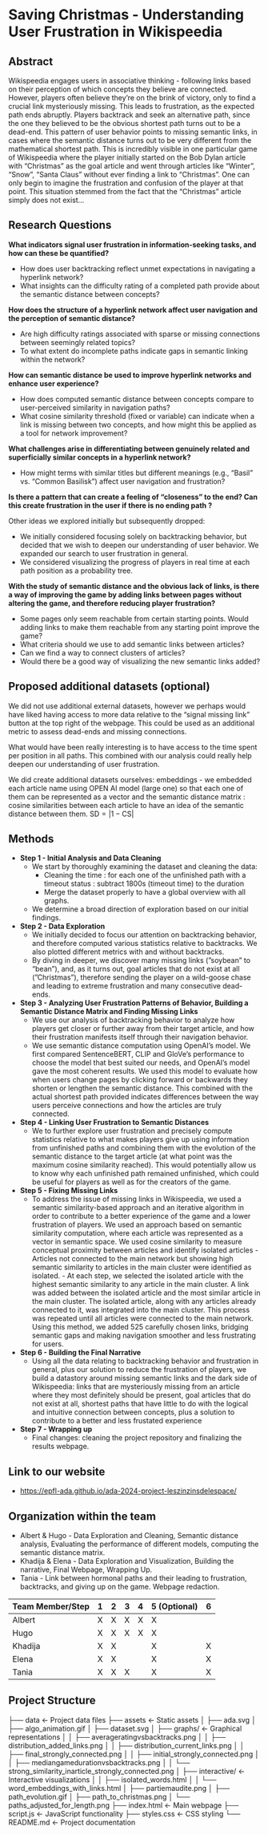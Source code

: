 
# Saving Christmas - Understanding User Frustration in Wikispeedia

## Abstract

Wikispeedia engages users in associative thinking - following links based on their perception of which concepts they believe are connected. However, players often believe they’re on the brink of victory, only to find a crucial link mysteriously missing. This leads to frustration, as the expected path ends abruptly. Players backtrack and seek an alternative path, since the one they believed to be the obvious shortest path turns out to be a dead-end. This pattern of user behavior points to missing semantic links, in cases where the semantic distance turns out to be very different from the mathematical shortest path. This is incredibly visible in one particular game of Wikispeedia where the player initially started on the Bob Dylan article with “Christmas” as the goal article and went through articles like  “Winter”, “Snow”, “Santa Claus” without ever finding a link to “Christmas”. One can only begin to imagine the frustration and confusion of the player at that point. This situation stemmed from the fact that the “Christmas” article simply does not exist…

## Research Questions

**What indicators signal user frustration in information-seeking tasks, and how can these be quantified?**

- How does user backtracking reflect unmet expectations in navigating a hyperlink network?
- What insights can the difficulty rating of a completed path provide about the semantic distance between concepts?

**How does the structure of a hyperlink network affect user navigation and the perception of semantic distance?**

- Are high difficulty ratings associated with sparse or missing connections between seemingly related topics?
- To what extent do incomplete paths indicate gaps in semantic linking within the network?

**How can semantic distance be used to improve hyperlink networks and enhance user experience?**

- How does computed semantic distance between concepts compare to user-perceived similarity in navigation paths?
- What cosine similarity threshold (fixed or variable) can indicate when a link is missing between two concepts, and how might this be applied as a tool for network improvement?

**What challenges arise in differentiating between genuinely related and superficially similar concepts in a hyperlink network?**

- How might terms with similar titles but different meanings (e.g., “Basil” vs. “Common Basilisk”) affect user navigation and frustration?

**Is there a pattern that can create a feeling of “closeness” to the end? Can this create frustration in the user if there is no ending path ?** 

Other ideas we explored initially but subsequently dropped: 

- We initially considered focusing solely on backtracking behavior, but decided that we wish to deepen our understanding of user behavior. We expanded our search to user frustration in general.
- We considered visualizing the progress of players in real time at each path position as a probability tree.

**With the study of semantic distance and the obvious lack of links, is there a way of improving the game by adding links between pages without altering the game, and therefore reducing player frustration?** 

- Some pages only seem reachable from certain starting points. Would adding links to make them reachable from any starting point improve the game? 
- What criteria should we use to add semantic links between articles? 
- Can we find a way to connect clusters of articles? 
- Would there be a good way of visualizing the new semantic links added? 

## Proposed additional datasets (optional)

We did not use additional external datasets, however we perhaps would have liked having access to more data relative to the “signal missing link” button at the top right of the webpage. This could be used as an additional metric to assess dead-ends and missing connections. 

What would have been really interesting is to have access to the time spent per position in all paths. This combined with our analysis could really help deepen our understanding of user frustration. 

We did create additional datasets ourselves: embeddings - we embedded each article name using OPEN AI model (large one) so that each one of them can be represented as a vector and the semantic distance matrix : cosine similarities between each article to have an idea of the semantic distance between them. $\text{SD} = |1- \text{CS}|$

## Methods

- **Step 1 - Initial Analysis and Data Cleaning**
    - We start by thoroughly examining the dataset and cleaning the data:
        - Cleaning the time : for each one of the unfinished path with a timeout status : subtract 1800s (timeout time) to the duration
        - Merge the dataset properly to have a global overview with all graphs.
    - We determine a broad direction of exploration based on our initial findings.
- **Step 2 - Data Exploration**
    - We initially decided to focus our attention on backtracking behavior, and therefore computed various statistics relative to backtracks. We also plotted different metrics with and without backtracks.
    - By diving in deeper, we discover many missing links (”soybean” to “bean”), and, as it turns out, goal articles that do not exist at all (”Christmas”), therefore sending the player on a wild-goose chase and leading to extreme frustration and many consecutive dead-ends.
- **Step 3 - Analyzing User Frustration Patterns of Behavior, Building a Semantic Distance Matrix and Finding Missing Links**
    - We use our analysis of backtracking behavior to analyze how players get closer or further away from their target article, and how their frustration manifests itself through their navigation behavior.
    - We use semantic distance computation using OpenAI’s model. We first compared SentenceBERT, CLIP and GloVe’s performance to choose the model that best suited our needs, and OpenAI’s model gave the most coherent results. We used this model to evaluate how when users change pages by clicking forward or backwards they shorten or lengthen the semantic distance. This combined with the actual shortest path provided indicates differences between the way users perceive connections and how the articles are truly connected.
- **Step 4 - Linking User Frustration to Semantic Distances**
    - We to further explore user frustration and precisely compute statistics relative to what makes players give up using information from unfinished paths and combining them with the evolution of the semantic distance to the target article (at what point was the maximum cosine similarity reached). This would potentially allow us to know why each unfinished path remained unfinished, which could be useful for players as well as for the creators of the game.
- **Step 5 - Fixing Missing Links**
    - To address the issue of missing links in Wikispeedia, we used a semantic similarity-based approach and an iterative algorithm in order to contribute to a better experience of the game and a lower frustration of players. We used an approach based on semantic similarity computation, where each article was represented as a vector in semantic space. We used cosine similarity to measure conceptual proximity between articles and identify isolated articles - Articles not connected to the main network but showing high semantic similarity to articles in the main cluster were identified as isolated. - At each step, we selected the isolated article with the highest semantic similarity to any article in the main cluster. A link was added between the isolated article and the most similar article in the main cluster. The isolated article, along with any articles already connected to it, was integrated into the main cluster. This process was repeated until all articles were connected to the main network. Using this method, we added 525 carefully chosen links, bridging semantic gaps and making navigation smoother and less frustrating for users.
- **Step 6 - Building the Final Narrative**
    - Using all the data relating to backtracking behavior and frustration in general, plus our solution to reduce the frustration of players, we build a datastory around missing semantic links and the dark side of Wikispeedia: links that are mysteriously missing from an article where they most definitely should be present, goal articles that do not exist at all, shortest paths that have little to do with the logical and intuitive connection between concepts, plus a solution to contribute to a better and less frustated experience
- **Step 7 - Wrapping up**
    - Final changes: cleaning the project repository and finalizing the results webpage.

## Link to our website 

- https://epfl-ada.github.io/ada-2024-project-leszinzinsdelespace/

## Organization within the team

- Albert & Hugo - Data Exploration and Cleaning, Semantic distance analysis, Evaluating the performance of different models, computing the semantic distance matrix.
- Khadija & Elena - Data Exploration and Visualization, Building the narrative, Final Webpage, Wrapping Up.
- Tania - Link between hormonal paths and their leading to frustration, backtracks, and giving up on the game. Webpage redaction.

| Team Member/Step | 1 | 2 | 3 | 4 | 5 (Optional) | 6 |
| --- | --- | --- | --- | --- | --- | --- |
| Albert | X | X | X | X | X |  |
| Hugo | X | X | X | X | X |  |
| Khadija | X | X |  |  | X | X |
| Elena | X | X |  |  | X | X |
| Tania | X | X | X |  | X | X |

## Project Structure

├── data                           <- Project data files
├── assets                         <- Static assets
│   ├── ada.svg
│   ├── algo_animation.gif
│   ├── dataset.svg
│   ├── graphs/                    <- Graphical representations
│   │   ├── averageratingvsbacktracks.png
│   │   ├── distribution_added_links.png
│   │   ├── distribution_current_links.png
│   │   ├── final_strongly_connected.png
│   │   ├── initial_strongly_connected.png
│   │   ├── mediangamedurationvsbacktracks.png
│   │   └── strong_similarity_inarticle_strongly_connected.png
│   ├── interactive/               <- Interactive visualizations
│   │   ├── isolated_words.html
│   │   └── word_embeddings_with_links.html
│   ├── partiemaudite.png
│   ├── path_evolution.gif
│   ├── path_to_christmas.png
│   └── paths_adjusted_for_length.png
├── index.html                     <- Main webpage
├── script.js                      <- JavaScript functionality
├── styles.css                     <- CSS styling
└── README.md                      <- Project documentation
